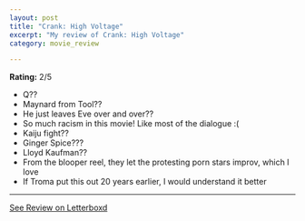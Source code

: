 ```yaml
---
layout: post
title: "Crank: High Voltage"
excerpt: "My review of Crank: High Voltage"
category: movie_review

---
```


**Rating:** 2/5

* Q??
* Maynard from Tool??
* He just leaves Eve over and over??
* So much racism in this movie! Like most of the dialogue :(
* Kaiju fight??
* Ginger Spice???
* Lloyd Kaufman??
* From the blooper reel, they let the protesting porn stars improv, which I love
* If Troma put this out 20 years earlier, I would understand it better

<hr>

[See Review on Letterboxd](https://boxd.it/6JfYM3)

